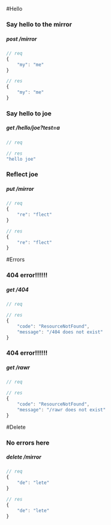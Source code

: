 #Hello
### Say hello to the mirror
##### post /mirror
```js
// req
{
    "my": "me"
}
```
```js
// res
{
    "my": "me"
}
```
### Say hello to joe
##### get /hello/joe?test=a
```js
// req

```
```js
// res
"hello joe"
```
### Reflect joe
##### put /mirror
```js
// req
{
    "re": "flect"
}
```
```js
// res
{
    "re": "flect"
}
```
#Errors
### 404 error!!!!!!
##### get /404
```js
// req

```
```js
// res
{
    "code": "ResourceNotFound",
    "message": "/404 does not exist"
}
```
### 404 error!!!!!!
##### get /rawr
```js
// req

```
```js
// res
{
    "code": "ResourceNotFound",
    "message": "/rawr does not exist"
}
```
#Delete
### No errors here
##### delete /mirror
```js
// req
{
    "de": "lete"
}
```
```js
// res
{
    "de": "lete"
}
```
